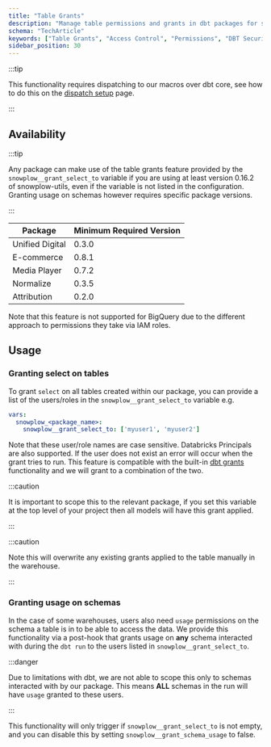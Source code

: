 ```yaml
---
title: "Table Grants"
description: "Manage table permissions and grants in dbt packages for secure behavioral data access."
schema: "TechArticle"
keywords: ["Table Grants", "Access Control", "Permissions", "DBT Security", "Table Access", "Data Permissions"]
sidebar_position: 30
---
```


:::tip

This functionality requires dispatching to our macros over dbt core, see how to do this on the [dispatch setup](/docs/modeling-your-data/modeling-your-data-with-dbt/package-mechanics/dispatch/index.md) page.

:::

## Availability
:::tip

Any package can make use of the table grants feature provided by the `snowplow__grant_select_to` variable if you are using at least version 0.16.2 of snowplow-utils, even if the variable is not listed in the configuration. Granting usage on schemas however requires specific package versions.

:::

| Package | Minimum Required Version |
|---------|--------------------------|
| Unified Digital | 0.3.0 |
| E-commerce | 0.8.1 |
| Media Player | 0.7.2 |
| Normalize | 0.3.5 |
| Attribution | 0.2.0|

Note that this feature is not supported for BigQuery due to the different approach to permissions they take via IAM roles.

## Usage
### Granting select on tables
To grant `select` on all tables created within our package, you can provide a list of the users/roles in the `snowplow__grant_select_to` variable e.g.

```yaml title=dbt_project.yml
vars:
  snowplow_<package_name>:
    snowplow__grant_select_to: ['myuser1', 'myuser2']
```
Note that these user/role names are case sensitive. Databricks Principals are also supported. If the user does not exist an error will occur when the grant tries to run. This feature is compatible with the built-in [dbt grants](https://docs.getdbt.com/reference/resource-configs/grants) functionality and we will grant to a combination of the two.

:::caution

It is important to scope this to the relevant package, if you set this variable at the top level of your project then all models will have this grant applied.

:::

:::caution

Note this will overwrite any existing grants applied to the table manually in the warehouse.

:::

### Granting usage on schemas
In the case of some warehouses, users also need `usage` permissions on the schema a table is in to be able to access the data. We provide this functionality via a post-hook that grants usage on **any** schema interacted with during the `dbt run` to the users listed in `snowplow__grant_select_to`.

:::danger

Due to limitations with dbt, we are not able to scope this only to schemas interacted with by our package. This means **ALL** schemas in the run will have `usage` granted to these users.

:::

This functionality will only trigger if `snowplow__grant_select_to` is not empty, and you can disable this by setting `snowplow__grant_schema_usage` to false.
